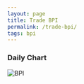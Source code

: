 ```yaml
---
layout: page
title: Trade BPI
permalink: /trade-bpi/
tags: bpi
---
```


### Daily Chart

![BPI](http://www.marketwatch.com/kaavio.Webhost/charts/big.chart?nosettings=1&symb=BPI&uf=7168&type=4&size=3&sid=10332446&style=1013&freq=1&time=8&ma=6&maval=20,50,200&lf=4&lf2=0&lf3=0&height=510&width=720&mocktick=1)
